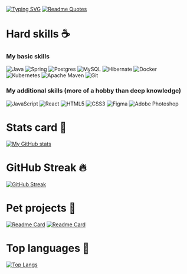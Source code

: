 [![Typing SVG](https://readme-typing-svg.herokuapp.com?color=%2336BCF7&lines=Hello+World+I`m+mattakvshi)](https://git.io/typing-svg)
[![Readme Quotes](https://quotes-github-readme.vercel.app/api?type=horizontal&theme=dark)](https://github.com/mattakvshi)
# Hard skills ☕ #
### My basic skills ###
![Java](https://img.shields.io/badge/java-%23ED8B00.svg?style=for-the-badge&logo=java&logoColor=white)
![Spring](https://img.shields.io/badge/spring-%236DB33F.svg?style=for-the-badge&logo=spring&logoColor=white)
![Postgres](https://img.shields.io/badge/postgres-%23316192.svg?style=for-the-badge&logo=postgresql&logoColor=white)
![MySQL](https://img.shields.io/badge/mysql-%2300f.svg?style=for-the-badge&logo=mysql&logoColor=white)
![Hibernate](https://img.shields.io/badge/Hibernate-59666C?style=for-the-badge&logo=Hibernate&logoColor=white)
![Docker](https://img.shields.io/badge/docker-%230db7ed.svg?style=for-the-badge&logo=docker&logoColor=white)
![Kubernetes](https://img.shields.io/badge/kubernetes-%23326ce5.svg?style=for-the-badge&logo=kubernetes&logoColor=white)
![Apache Maven](https://img.shields.io/badge/Apache%20Maven-C71A36?style=for-the-badge&logo=Apache%20Maven&logoColor=white)
![Git](https://img.shields.io/badge/git-%23F05033.svg?style=for-the-badge&logo=git&logoColor=white)
### My additional skills (more of a hobby than deep knowledge) ###
![JavaScript](https://img.shields.io/badge/javascript-%23323330.svg?style=for-the-badge&logo=javascript&logoColor=%23F7DF1E)
![React](https://img.shields.io/badge/react-%2320232a.svg?style=for-the-badge&logo=react&logoColor=%2361DAFB)
![HTML5](https://img.shields.io/badge/html5-%23E34F26.svg?style=for-the-badge&logo=html5&logoColor=white)
![CSS3](https://img.shields.io/badge/css3-%231572B6.svg?style=for-the-badge&logo=css3&logoColor=white)
![Figma](https://img.shields.io/badge/figma-%23F24E1E.svg?style=for-the-badge&logo=figma&logoColor=white)
![Adobe Photoshop](https://img.shields.io/badge/adobe%20photoshop-%2331A8FF.svg?style=for-the-badge&logo=adobe%20photoshop&logoColor=white)
# Stats card 💯 #
[![My GitHub stats](https://github-readme-stats.vercel.app/api?username=mattakvshi&show_icons=true&theme=midnight-purple)](https://github.com/mattakvshi)
# GitHub Streak 🔥 #
[![GitHub Streak](https://streak-stats.demolab.com?user=mattakvshi&theme=midnight-purple)](https://github.com/mattakvshi)
# Pet  projects 🐶 #
[![Readme Card](https://github-readme-stats.vercel.app/api/pin/?username=mattakvshi&repo=NEAR-frontend&show_icons=true&theme=midnight-purple)](https://github.com/mattakvshi/NEAR-frontend)
[![Readme Card](https://github-readme-stats.vercel.app/api/pin/?username=mattakvshi&repo=Landing-pooshka&show_icons=true&theme=midnight-purple)](https://github.com/mattakvshi/Landing-pooshka)
# Top languages 🍃 #
[![Top Langs](https://github-readme-stats.vercel.app/api/top-langs/?username=mattakvshi&layout=pie&langs_count=12&theme=dark)](https://github.com/mattakvshi?tab=repositories)
